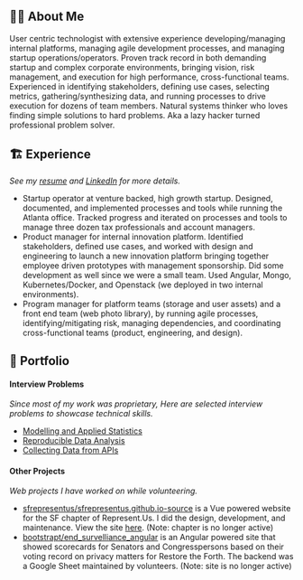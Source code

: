 ## 👨‍💻 About Me
User centric technologist with extensive experience developing/managing internal platforms, managing agile development processes, and managing startup operations/operators. Proven track record in both demanding startup and complex corporate environments, bringing vision, risk management, and execution for high performance, cross-functional teams. Experienced in identifying stakeholders, defining use cases, selecting metrics, gathering/synthesizing data, and running processes to drive execution for dozens of team members. Natural systems thinker who loves finding simple solutions to hard problems. Aka a lazy hacker turned professional problem solver.

## 🏗️ Experience
_See my [resume](https://docs.google.com/document/d/17Oe8Tab9zK4oKPVTXrHdub56eSGYvIIJHS_jAFRehu8/edit?usp=sharing) and [LinkedIn](https://www.linkedin.com/in/nickolasturner/) for more details._
- Startup operator at venture backed, high growth startup. Designed, documented, and implemented processes and tools while running the Atlanta office. Tracked progress and iterated on processes and tools to manage three dozen tax professionals and account managers.
- Product manager for internal innovation platform. Identified stakeholders, defined use cases, and worked with design and engineering to launch a new innovation platform bringing together employee driven prototypes with management sponsorship. Did some development as well since we were a small team. Used Angular, Mongo, Kubernetes/Docker, and Openstack (we deployed in two internal environments).
- Program manager for platform teams (storage and user assets) and a front end team (web photo library), by running agile processes, identifying/mitigating risk, managing dependencies, and coordinating cross-functional teams (product, engineering, and design).

## 📌 Portfolio
#### Interview Problems
_Since most of my work was proprietary, Here are selected interview problems to showcase technical skills._
- [Modelling and Applied Statistics](https://docs.google.com/spreadsheets/d/1xt_NnPP7cAO-R5TThhlmlfa7mdHtxImy8thzjMHSwfU/edit?usp=sharing)
- [Reproducible Data Analysis](https://github.com/bootstrapt/clipboard-health-wbd-notebook/blob/main/pricing_wbd.ipynb)
- [Collecting Data from APIs](https://bootstrapt.github.io/safegraph-practice-problems/)

#### Other Projects
_Web projects I have worked on while volunteering._
- [sfrepresentus/sfrepresentus.github.io-source](https://github.com/sfrepresentus/sfrepresentus.github.io-source) is a Vue powered website for the SF chapter of Represent.Us. I did the design, development, and maintenance. View the site [here](https://sfrepresentus.github.io/). (Note: chapter is no longer active)
- [bootstrapt/end_survelliance_angular](https://github.com/bootstrapt/end_survelliance_angular) is an Angular powered site that showed scorecards for Senators and Congresspersons based on their voting record on privacy matters for Restore the Forth. The backend was a Google Sheet maintained by volunteers. (Note: site is no longer active)
